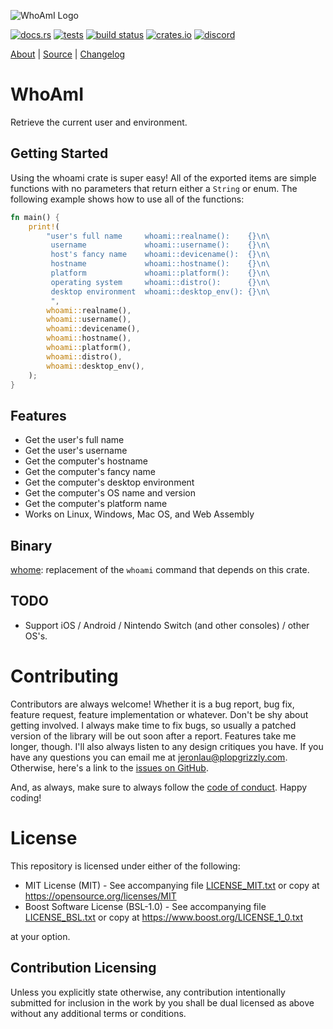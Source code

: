 ![WhoAmI Logo](https://libcala.github.io/whoami/res/icon.svg)

[![docs.rs](https://docs.rs/whoami/badge.svg)](https://docs.rs/whoami)
[![tests](https://github.com/libcala/whoami/workflows/tests/badge.svg)](https://github.com/libcala/whoami/actions?query=workflow%3Atests)
[![build status](https://api.travis-ci.com/libcala/whoami.svg?branch=master)](https://travis-ci.com/libcala/whoami)
[![crates.io](https://img.shields.io/crates/v/whoami.svg)](https://crates.io/crates/whoami)
[![discord](https://img.shields.io/badge/discord-Cala%20Project-green.svg)](https://discord.gg/nXwF59K)

[About](https://libcala.github.io/whoami) |
[Source](https://github.com/libcala/whoami) |
[Changelog](https://github.com/libcala/whoami/blob/master/CHANGELOG.md)

# WhoAmI
Retrieve the current user and environment.

## Getting Started
Using the whoami crate is super easy!  All of the exported items are simple
functions with no parameters that return either a `String` or enum.  The
following example shows how to use all of the functions:

```rust
fn main() {
    print!(
        "user's full name     whoami::realname():    {}\n\
         username             whoami::username():    {}\n\
         host's fancy name    whoami::devicename():  {}\n\
         hostname             whoami::hostname():    {}\n\
         platform             whoami::platform():    {}\n\
         operating system     whoami::distro():      {}\n\
         desktop environment  whoami::desktop_env(): {}\n\
         ",
        whoami::realname(),
        whoami::username(),
        whoami::devicename(),
        whoami::hostname(),
        whoami::platform(),
        whoami::distro(),
        whoami::desktop_env(),
    );
}
```

## Features
* Get the user's full name
* Get the user's username
* Get the computer's hostname
* Get the computer's fancy name
* Get the computer's desktop environment
* Get the computer's OS name and version
* Get the computer's platform name
* Works on Linux, Windows, Mac OS, and Web Assembly

## Binary
[whome](https://crates.io/crates/whome): replacement of the `whoami` command that depends on this crate.

## TODO
* Support iOS / Android / Nintendo Switch (and other consoles) / other OS's.

# Contributing
Contributors are always welcome!  Whether it is a bug report, bug fix, feature
request, feature implementation or whatever.  Don't be shy about getting
involved.  I always make time to fix bugs, so usually a patched version of the
library will be out soon after a report.  Features take me longer, though.  I'll
also always listen to any design critiques you have.  If you have any questions
you can email me at jeronlau@plopgrizzly.com.  Otherwise, here's a link to the
[issues on GitHub](https://github.com/libcala/whoami/issues).

And, as always, make sure to always follow the
[code of conduct](https://github.com/libcala/whoami/blob/master/CODEOFCONDUCT.md).
Happy coding!

# License
This repository is licensed under either of the following:

- MIT License (MIT) - See accompanying file
  [LICENSE_MIT.txt](https://github.com/libcala/whoami/blob/master/LICENSE_MIT.txt)
  or copy at https://opensource.org/licenses/MIT
- Boost Software License (BSL-1.0) - See accompanying file
  [LICENSE_BSL.txt](https://github.com/libcala/whoami/blob/master/LICENSE_BSL.txt)
  or copy at https://www.boost.org/LICENSE_1_0.txt

at your option.

## Contribution Licensing
Unless you explicitly state otherwise, any contribution intentionally submitted
for inclusion in the work by you shall be dual licensed as above without any
additional terms or conditions.
